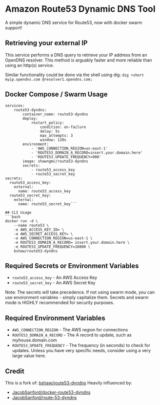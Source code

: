 # Amazon Route53 Dynamic DNS Tool
A simple dynamic DNS service for Route53, now with docker swarm support!

## Retrieving your external IP
This service performs a DNS query to retrieve your IP address from an OpenDNS resolver. This method is arguably faster and more reliable than using an http(s) service.

Similar functionality could be done via the shell using dig: `dig +short myip.opendns.com @resolver1.opendns.com;`

## Docker Compose / Swarm Usage
```version: "3.5"
services:
    route53-dyndns:
        container_name: route53-dyndns
        deploy:
            restart_policy:
                condition: on-failure
                delay: 5s
                max_attempts: 3
                window: 120s
        environment:
            - 'AWS_CONNECTION_REGION=us-east-1'
            - 'ROUTE53_DOMAIN_A_RECORD=insert.your.domain.here'
            - 'ROUTE53_UPDATE_FREQUENCY=900'
        image: shawngmc/route53-dyndns
        secrets:
            - route53_access_key
            - route53_secret_key
secrets:
  route53_access_key:
    external:
      name: route53_access_key
  route53_secret_key:
    external:
      name: route53_secret_key```

## CLI Usage
```bash
docker run -d \
    --name route53 \
    -e AWS_ACCESS_KEY_ID= \
    -e AWS_SECRET_ACCESS_KEY= \
    -e AWS_CONNECTION_REGION=us-east-1 \
    -e ROUTE53_DOMAIN_A_RECORD= insert.your.domain.here \
    -e ROUTE53_UPDATE_FREQUENCY=10800 \
    bshaw/route53-dyndns
```
## Required Secrets or Environment Variables
* `route53_access_key` - An AWS Access Key
* `route53_secret_key` - An AWS Secret Key

Note: The secrets will take precedence. If not using swarm mode, you can use environment variables - simply capitalize them. Secrets and swarm mode is HIGHLY recommended for security purposes.

## Required Environment Variables
* `AWS_CONNECTION_REGION` - The AWS region for connections
* `ROUTE53_DOMAIN_A_RECORD` - The A record to update, such as myhouse.domain.com
* `ROUTE53_UPDATE_FREQUENCY` - The frequency (in seconds) to check for updates. Unless you have very specific needs, consider using a very large value here.

## Credit
This is a fork of:
[bshaw/route53-dyndns](https://github.com/bshaw/route53-dyndns)
Heavily influenced by:
* [JacobSanford/docker-route53-dyndns](https://github.com/JacobSanford/docker-route53-dyndns)
* [JacobSanford/route-53-dyndns](https://github.com/JacobSanford/route-53-dyndns)

